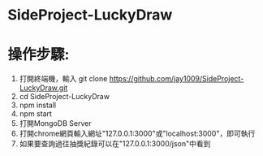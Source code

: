 # SideProject-LuckyDraw

# 操作步驟:
1. 打開終端機，輸入 git clone https://github.com/jay1009/SideProject-LuckyDraw.git
2. cd SideProject-LuckyDraw
3. npm install
4. npm start
5. 打開MongoDB Server
6. 打開chrome網頁輸入網址"127.0.0.1:3000"或"localhost:3000"，即可執行
7. 如果要查詢過往抽獎紀錄可以在"127.0.0.1:3000/json"中看到
